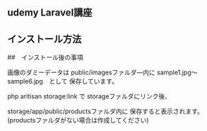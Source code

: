 ## udemy Laravel講座

## インストール方法

##　インストール後の事項

画像のダミーデータは
public/imagesファルダ―内に
sample1.jpg～sample6.jpg　として
保存しています。

php aritisan storage:link で
storageファルダにリンク後、

storage/app/public/productsファルダ内に
保存すると表示されます。
(productsファルダがない場合は作成してください)